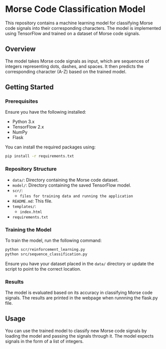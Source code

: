 
# Morse Code Classification Model

This repository contains a machine learning model for classifying Morse code signals into their corresponding characters. The model is implemented using TensorFlow and trained on a dataset of Morse code signals.

## Overview

The model takes Morse code signals as input, which are sequences of integers representing dots, dashes, and spaces. It then predicts the corresponding character (A-Z) based on the trained model.

## Getting Started

### Prerequisites

Ensure you have the following installed:

- Python 3.x
- TensorFlow 2.x
- NumPy
- Flask

You can install the required packages using:

```bash
pip install -r requirements.txt
```

### Repository Structure

- `data/`: Directory containing the Morse code dataset.
- `model/`: Directory containing the saved TensorFlow model.
- `scr/`:
  - `files for training data and running the application`
- `README.md`: This file.
- `templates/`:
  - `index.html`
- `requirements.txt`

### Training the Model

To train the model, run the following command:

```bash
python scr/reinforcement_learning.py
python src/sequence_classification.py
```

Ensure you have your dataset placed in the `data/` directory or update the script to point to the correct location.


### Results

The model is evaluated based on its accuracy in classifying Morse code signals. The results are printed in the webpage when runnning the flask.py file.

## Usage

You can use the trained model to classify new Morse code signals by loading the model and passing the signals through it. The model expects signals in the form of a list of integers.
